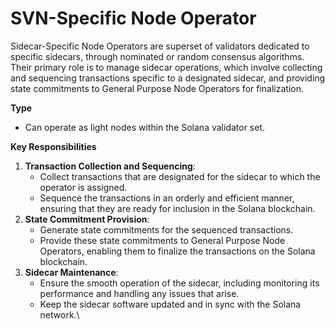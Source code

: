 # SVN-Specific Node Operator

Sidecar-Specific Node Operators are superset of validators dedicated to specific sidecars, through nominated or random consensus algorithms. Their primary role is to manage sidecar operations, which involve collecting and sequencing transactions specific to a designated sidecar, and providing state commitments to General Purpose Node Operators for finalization.

**Type**

* Can operate as light nodes within the Solana validator set.

**Key Responsibilities**

1. **Transaction Collection and Sequencing**:
   * Collect transactions that are designated for the sidecar to which the operator is assigned.
   * Sequence the transactions in an orderly and efficient manner, ensuring that they are ready for inclusion in the Solana blockchain.
2. **State Commitment Provision**:
   * Generate state commitments for the sequenced transactions.
   * Provide these state commitments to General Purpose Node Operators, enabling them to finalize the transactions on the Solana blockchain.
3. **Sidecar Maintenance**:
   * Ensure the smooth operation of the sidecar, including monitoring its performance and handling any issues that arise.
   * Keep the sidecar software updated and in sync with the Solana network.\
